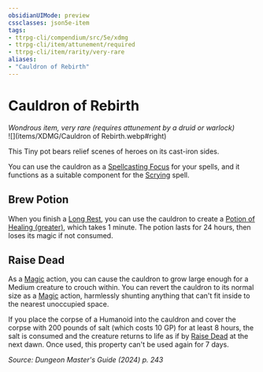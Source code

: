 ```yaml
---
obsidianUIMode: preview
cssclasses: json5e-item
tags:
- ttrpg-cli/compendium/src/5e/xdmg
- ttrpg-cli/item/attunement/required
- ttrpg-cli/item/rarity/very-rare
aliases: 
- "Cauldron of Rebirth"
---
```

# Cauldron of Rebirth
*Wondrous item, very rare (requires attunement by a druid or warlock)*  
![](items/XDMG/Cauldron of Rebirth.webp#right)  


This Tiny pot bears relief scenes of heroes on its cast-iron sides.

You can use the cauldron as a [Spellcasting Focus](spellcasting-focus-xphb.md) for your spells, and it functions as a suitable component for the [Scrying](scrying-xphb.md) spell.

## Brew Potion

When you finish a [Long Rest](long-rest-xphb.md), you can use the cauldron to create a [Potion of Healing (greater)](potion-of-greater-healing-xdmg.md), which takes 1 minute. The potion lasts for 24 hours, then loses its magic if not consumed.

## Raise Dead

As a [Magic](actions.md#Magic) action, you can cause the cauldron to grow large enough for a Medium creature to crouch within. You can revert the cauldron to its normal size as a [Magic](actions.md#Magic) action, harmlessly shunting anything that can't fit inside to the nearest unoccupied space.

If you place the corpse of a Humanoid into the cauldron and cover the corpse with 200 pounds of salt (which costs 10 GP) for at least 8 hours, the salt is consumed and the creature returns to life as if by [Raise Dead](raise-dead-xphb.md) at the next dawn. Once used, this property can't be used again for 7 days.

*Source: Dungeon Master's Guide (2024) p. 243*